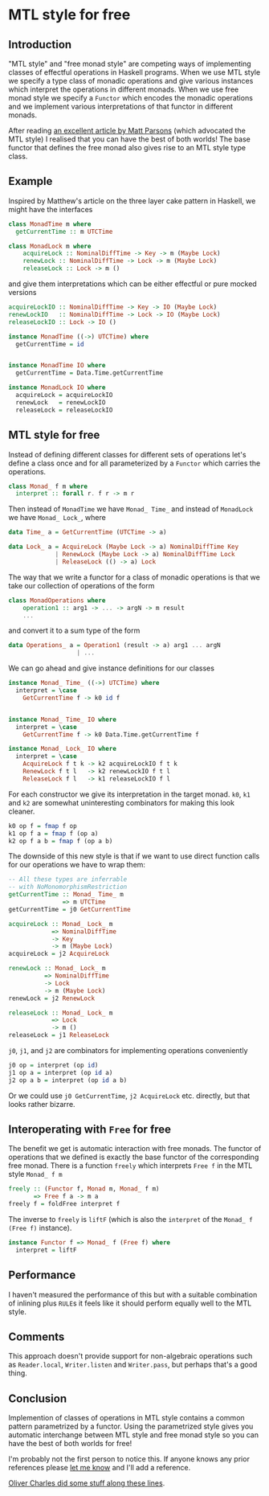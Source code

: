 # MTL style for free

## Introduction

"MTL style" and "free monad style" are competing ways of implementing
classes of effectful operations in Haskell programs.  When we use MTL
style we specify a type class of monadic operations and give various
instances which interpret the operations in different monads.  When we
use free monad style we specify a `Functor` which encodes the monadic
operations and we implement various interpretations of that functor
in different monads.

After reading [an excellent article by Matt
Parsons](http://www.parsonsmatt.org/2018/03/22/three_layer_haskell_cake.html)
(which advocated the MTL style) I realised that you can have the best
of both worlds!  The base functor that defines the free monad also
gives rise to an MTL style type class.

## Example

Inspired by Matthew's article on the three layer cake pattern in
Haskell, we might have the interfaces

```haskell
class MonadTime m where
  getCurrentTime :: m UTCTime

class MonadLock m where
    acquireLock :: NominalDiffTime -> Key -> m (Maybe Lock)
    renewLock :: NominalDiffTime -> Lock -> m (Maybe Lock)
    releaseLock :: Lock -> m ()
```

and give them interpretations which can be either effectful or pure
mocked versions

```haskell
acquireLockIO :: NominalDiffTime -> Key -> IO (Maybe Lock)
renewLockIO   :: NominalDiffTime -> Lock -> IO (Maybe Lock)
releaseLockIO :: Lock -> IO ()

instance MonadTime ((->) UTCTime) where
  getCurrentTime = id


instance MonadTime IO where
  getCurrentTime = Data.Time.getCurrentTime

instance MonadLock IO where
  acquireLock = acquireLockIO
  renewLock   = renewLockIO
  releaseLock = releaseLockIO
```

## MTL style for free

Instead of defining different classes for different sets of operations
let's define a class once and for all parameterized by a `Functor`
which carries the operations.

```haskell
class Monad_ f m where
  interpret :: forall r. f r -> m r
```

Then instead of `MonadTime` we have `Monad_ Time_` and instead of
`MonadLock` we have `Monad_ Lock_`, where

```haskell
data Time_ a = GetCurrentTime (UTCTime -> a)

data Lock_ a = AcquireLock (Maybe Lock -> a) NominalDiffTime Key
             | RenewLock (Maybe Lock -> a) NominalDiffTime Lock
             | ReleaseLock (() -> a) Lock
```

The way that we write a functor for a class of monadic operations is
that we take our collection of operations of the form

```haskell
class MonadOperations where
    operation1 :: arg1 -> ... -> argN -> m result
    ...
```

and convert it to a sum type of the form

```haskell
data Operations_ a = Operation1 (result -> a) arg1 ... argN
                   | ...
```

We can go ahead and give instance definitions for our classes

```haskell
instance Monad_ Time_ ((->) UTCTime) where
  interpret = \case
    GetCurrentTime f -> k0 id f


instance Monad_ Time_ IO where
  interpret = \case
    GetCurrentTime f -> k0 Data.Time.getCurrentTime f

instance Monad_ Lock_ IO where
  interpret = \case
    AcquireLock f t k -> k2 acquireLockIO f t k
    RenewLock f t l   -> k2 renewLockIO f t l
    ReleaseLock f l   -> k1 releaseLockIO f l
```

For each constructor we give its interpretation in the target monad.
`k0`, `k1` and `k2` are somewhat uninteresting combinators for making
this look cleaner.

```haskell
k0 op f = fmap f op
k1 op f a = fmap f (op a)
k2 op f a b = fmap f (op a b)
```

The downside of this new style is that if we want to use direct
function calls for our operations we have to wrap them:

```haskell
-- All these types are inferrable
-- with NoMonomorphismRestriction
getCurrentTime :: Monad_ Time_ m
               => m UTCTime
getCurrentTime = j0 GetCurrentTime

acquireLock :: Monad_ Lock_ m
            => NominalDiffTime
            -> Key
            -> m (Maybe Lock)
acquireLock = j2 AcquireLock

renewLock :: Monad_ Lock_ m
          => NominalDiffTime
          -> Lock
          -> m (Maybe Lock)
renewLock = j2 RenewLock

releaseLock :: Monad_ Lock_ m
            => Lock
            -> m ()
releaseLock = j1 ReleaseLock
```

`j0`, `j1`, and `j2` are combinators for implementing operations
conveniently

```haskell
j0 op = interpret (op id)
j1 op a = interpret (op id a)
j2 op a b = interpret (op id a b)
```

Or we could use `j0 GetCurrentTime`, `j2 AcquireLock` etc. directly,
but that looks rather bizarre.

## Interoperating with `Free` for free

The benefit we get is automatic interaction with free monads.  The
functor of operations that we defined is exactly the base functor of
the corresponding free monad.  There is a function `freely` which
interprets `Free f` in the MTL style `Monad_ f m`

```haskell
freely :: (Functor f, Monad m, Monad_ f m)
       => Free f a -> m a
freely f = foldFree interpret f
```

The inverse to `freely` is `liftF` (which is also the `interpret` of
the `Monad_ f (Free f)` instance).

```haskell
instance Functor f => Monad_ f (Free f) where
  interpret = liftF
```

## Performance

I haven't measured the performance of this but with a suitable
combination of inlining plus `RULE`s it feels like it should perform
equally well to the MTL style.

## Comments

This approach doesn't provide support for non-algebraic operations
such as `Reader.local`, `Writer.listen` and `Writer.pass`, but perhaps
that's a good thing.

## Conclusion

Implemention of classes of operations in MTL style contains a common
pattern parametrized by a functor.  Using the parametrized style gives
you automatic interchange between MTL style and free monad style so you can
have the best of both worlds for free!

I'm probably not the first person to notice this.  If anyone knows any
prior references please [let me
know](http://web.jaguarpaw.co.uk/~tom/contact/) and I'll add a
reference.

[Oliver Charles did some stuff along these
lines](https://www.reddit.com/r/haskell/comments/89njsr/mtl_style_for_free/e6sb9vb/).
